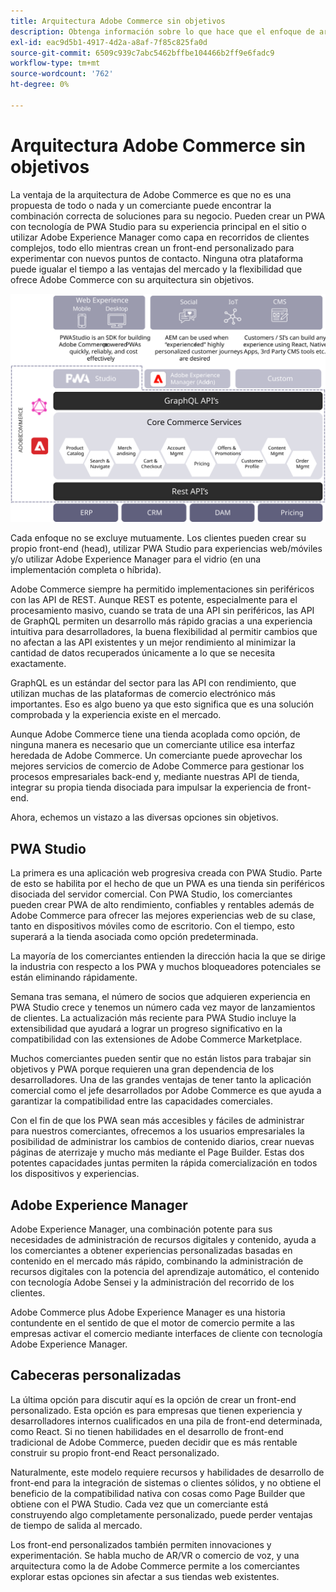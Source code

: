 ```yaml
---
title: Arquitectura Adobe Commerce sin objetivos
description: Obtenga información sobre lo que hace que el enfoque de arquitectura sin encabezado de Adobe Commerce sea único.
exl-id: eac9d5b1-4917-4d2a-a8af-7f85c825fa0d
source-git-commit: 6509c939c7abc5462bffbe104466b2ff9e6fadc9
workflow-type: tm+mt
source-wordcount: '762'
ht-degree: 0%

---
```


# Arquitectura Adobe Commerce sin objetivos

La ventaja de la arquitectura de Adobe Commerce es que no es una propuesta de todo o nada y un comerciante puede encontrar la combinación correcta de soluciones para su negocio. Pueden crear un PWA con tecnología de PWA Studio para su experiencia principal en el sitio o utilizar Adobe Experience Manager como capa en recorridos de clientes complejos, todo ello mientras crean un front-end personalizado para experimentar con nuevos puntos de contacto. Ninguna otra plataforma puede igualar el tiempo a las ventajas del mercado y la flexibilidad que ofrece Adobe Commerce con su arquitectura sin objetivos.

![Diagrama de una arquitectura de tienda Adobe Commerce sin periféricos](../../../assets/playbooks/headless-storefront-architecture.svg)

Cada enfoque no se excluye mutuamente. Los clientes pueden crear su propio front-end (head), utilizar PWA Studio para experiencias web/móviles y/o utilizar Adobe Experience Manager para el vidrio (en una implementación completa o híbrida).

Adobe Commerce siempre ha permitido implementaciones sin periféricos con las API de REST. Aunque REST es potente, especialmente para el procesamiento masivo, cuando se trata de una API sin periféricos, las API de GraphQL permiten un desarrollo más rápido gracias a una experiencia intuitiva para desarrolladores, la buena flexibilidad al permitir cambios que no afectan a las API existentes y un mejor rendimiento al minimizar la cantidad de datos recuperados únicamente a lo que se necesita exactamente.

GraphQL es un estándar del sector para las API con rendimiento, que utilizan muchas de las plataformas de comercio electrónico más importantes. Eso es algo bueno ya que esto significa que es una solución comprobada y la experiencia existe en el mercado.

Aunque Adobe Commerce tiene una tienda acoplada como opción, de ninguna manera es necesario que un comerciante utilice esa interfaz heredada de Adobe Commerce. Un comerciante puede aprovechar los mejores servicios de comercio de Adobe Commerce para gestionar los procesos empresariales back-end y, mediante nuestras API de tienda, integrar su propia tienda disociada para impulsar la experiencia de front-end.

Ahora, echemos un vistazo a las diversas opciones sin objetivos.

## PWA Studio

La primera es una aplicación web progresiva creada con PWA Studio. Parte de esto se habilita por el hecho de que un PWA es una tienda sin periféricos disociada del servidor comercial. Con PWA Studio, los comerciantes pueden crear PWA de alto rendimiento, confiables y rentables además de Adobe Commerce para ofrecer las mejores experiencias web de su clase, tanto en dispositivos móviles como de escritorio. Con el tiempo, esto superará a la tienda asociada como opción predeterminada.

La mayoría de los comerciantes entienden la dirección hacia la que se dirige la industria con respecto a los PWA y muchos bloqueadores potenciales se están eliminando rápidamente.

Semana tras semana, el número de socios que adquieren experiencia en PWA Studio crece y tenemos un número cada vez mayor de lanzamientos de clientes. La actualización más reciente para PWA Studio incluye la extensibilidad que ayudará a lograr un progreso significativo en la compatibilidad con las extensiones de Adobe Commerce Marketplace.

Muchos comerciantes pueden sentir que no están listos para trabajar sin objetivos y PWA porque requieren una gran dependencia de los desarrolladores. Una de las grandes ventajas de tener tanto la aplicación comercial como el jefe desarrollados por Adobe Commerce es que ayuda a garantizar la compatibilidad entre las capacidades comerciales.

Con el fin de que los PWA sean más accesibles y fáciles de administrar para nuestros comerciantes, ofrecemos a los usuarios empresariales la posibilidad de administrar los cambios de contenido diarios, crear nuevas páginas de aterrizaje y mucho más mediante el Page Builder. Estas dos potentes capacidades juntas permiten la rápida comercialización en todos los dispositivos y experiencias.

## Adobe Experience Manager

Adobe Experience Manager, una combinación potente para sus necesidades de administración de recursos digitales y contenido, ayuda a los comerciantes a obtener experiencias personalizadas basadas en contenido en el mercado más rápido, combinando la administración de recursos digitales con la potencia del aprendizaje automático, el contenido con tecnología Adobe Sensei y la administración del recorrido de los clientes.

Adobe Commerce plus Adobe Experience Manager es una historia contundente en el sentido de que el motor de comercio permite a las empresas activar el comercio mediante interfaces de cliente con tecnología Adobe Experience Manager.

## Cabeceras personalizadas

La última opción para discutir aquí es la opción de crear un front-end personalizado. Esta opción es para empresas que tienen experiencia y desarrolladores internos cualificados en una pila de front-end determinada, como React. Si no tienen habilidades en el desarrollo de front-end tradicional de Adobe Commerce, pueden decidir que es más rentable construir su propio front-end React personalizado.

Naturalmente, este modelo requiere recursos y habilidades de desarrollo de front-end para la integración de sistemas o clientes sólidos, y no obtiene el beneficio de la compatibilidad nativa con cosas como Page Builder que obtiene con el PWA Studio. Cada vez que un comerciante está construyendo algo completamente personalizado, puede perder ventajas de tiempo de salida al mercado.

Los front-end personalizados también permiten innovaciones y experimentación. Se habla mucho de AR/VR o comercio de voz, y una arquitectura como la de Adobe Commerce permite a los comerciantes explorar estas opciones sin afectar a sus tiendas web existentes.
